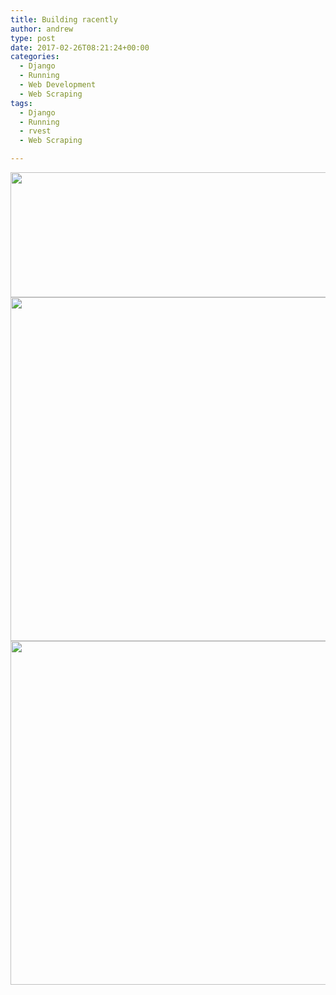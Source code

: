 ```yaml
---
title: Building racently
author: andrew
type: post
date: 2017-02-26T08:21:24+00:00
categories:
  - Django
  - Running
  - Web Development
  - Web Scraping
tags:
  - Django
  - Running
  - rvest
  - Web Scraping

---
```

<img src="http://162.243.184.248/wp-content/uploads/2017/01/athlete-multiple-single-license.png" alt="" width="1200" height="200" class="aligncenter size-full wp-image-4714" srcset="http://162.243.184.248/wp-content/uploads/2017/01/athlete-multiple-single-license.png 1200w, http://162.243.184.248/wp-content/uploads/2017/01/athlete-multiple-single-license-300x50.png 300w, http://162.243.184.248/wp-content/uploads/2017/01/athlete-multiple-single-license-768x128.png 768w, http://162.243.184.248/wp-content/uploads/2017/01/athlete-multiple-single-license-1024x171.png 1024w" sizes="(max-width: 709px) 85vw, (max-width: 909px) 67vw, (max-width: 1362px) 62vw, 840px" />

<img src="http://162.243.184.248/wp-content/uploads/2017/01/athlete-megan-anticevich.png" alt="" width="1200" height="550" class="aligncenter size-large wp-image-4712" srcset="http://162.243.184.248/wp-content/uploads/2017/01/athlete-megan-anticevich.png 1200w, http://162.243.184.248/wp-content/uploads/2017/01/athlete-megan-anticevich-300x138.png 300w, http://162.243.184.248/wp-content/uploads/2017/01/athlete-megan-anticevich-768x352.png 768w, http://162.243.184.248/wp-content/uploads/2017/01/athlete-megan-anticevich-1024x469.png 1024w" sizes="(max-width: 709px) 85vw, (max-width: 909px) 67vw, (max-width: 1362px) 62vw, 840px" />

<img src="http://162.243.184.248/wp-content/uploads/2017/01/athlete-megan-lester.png" alt="" width="1200" height="550" class="aligncenter size-full wp-image-4711" srcset="http://162.243.184.248/wp-content/uploads/2017/01/athlete-megan-lester.png 1200w, http://162.243.184.248/wp-content/uploads/2017/01/athlete-megan-lester-300x138.png 300w, http://162.243.184.248/wp-content/uploads/2017/01/athlete-megan-lester-768x352.png 768w, http://162.243.184.248/wp-content/uploads/2017/01/athlete-megan-lester-1024x469.png 1024w" sizes="(max-width: 709px) 85vw, (max-width: 909px) 67vw, (max-width: 1362px) 62vw, 840px" />
